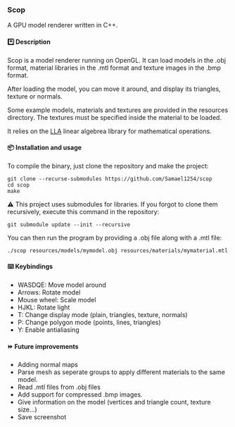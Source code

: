 ### Scop
A GPU model renderer written in C++.

#### *️⃣ Description
Scop is a model renderer running on OpenGL. It can load models in the .obj format, material libraries in the .mtl format and texture images in the .bmp format.

After loading the model, you can move it around, and display its triangles, texture or normals.

Some example models, materials and textures are provided in the resources directory. The textures must be specified inside the material to be loaded.

It relies on the [LLA](https://github.com/Samael1254/LLA) linear algebrea library for mathematical operations.

#### 📦 Installation and usage
To compile the binary, just clone the repository and make the project:
```
git clone --recurse-submodules https://github.com/Samael1254/scop
cd scop
make
```
⚠️ This project uses submodules for libraries. If you forgot to clone them recursively, execute this command in the repository:
```
git submodule update --init --recursive
```
You can then run the program by providing a .obj file along with a .mtl file:
```
./scop resources/models/mymodel.obj resources/materials/mymaterial.mtl
```

#### ⌨️ Keybindings
- WASDQE: Move model around
- Arrows: Rotate model
- Mouse wheel: Scale model
- HJKL: Rotate light
- T: Change display mode (plain, triangles, texture, normals)
- P: Change polygon mode (points, lines, triangles)
- Y: Enable antialiasing

#### ⏩ Future improvements
- Adding normal maps
- Parse mesh as seperate groups to apply different materials to the same model.
- Read .mtl files from .obj files
- Add support for compressed .bmp images.
- Give information on the model (vertices and triangle count, texture size...)
- Save screenshot

